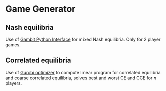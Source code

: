 # Game Generator

## Nash equilibria
Use of [Gambit Python Interface](http://www.gambit-project.org/gambit13/pyapi.html) for mixed Nash equilibria. Only for 2 player games.
## Correlated equilibria
Use of [Gurobi optimizer](http://www.gurobi.com) to compute linear program for correlated equilibria and coarse correlated equilibria, solves best and worst CE and CCE for *n* players.